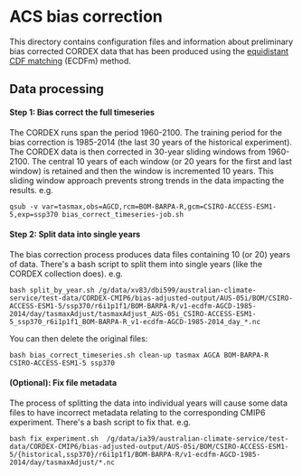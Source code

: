# ACS bias correction

This directory contains configuration files and information about preliminary bias corrected CORDEX data
that has been produced using the [equidistant CDF matching](https://github.com/AusClimateService/qqscale/blob/master/docs/method_ecdfm.md) (ECDFm) method.

## Data processing

#### Step 1: Bias correct the full timeseries

The CORDEX runs span the period 1960-2100.
The training period for the bias correction is 1985-2014 (the last 30 years of the historical experiment).
The CORDEX data is then corrected in 30-year sliding windows from 1960-2100.
The central 10 years of each window (or 20 years for the first and last window)
is retained and then the window is incremented 10 years.
This sliding window approach prevents strong trends in the data impacting the results.
e.g.

```
qsub -v var=tasmax,obs=AGCD,rcm=BOM-BARPA-R,gcm=CSIRO-ACCESS-ESM1-5,exp=ssp370 bias_correct_timeseries-job.sh
```

#### Step 2: Split data into single years

The bias correction process produces data files containing 10 (or 20) years of data.
There's a bash script to split them into single years (like the CORDEX collection does).
e.g.

```
bash split_by_year.sh /g/data/xv83/dbi599/australian-climate-service/test-data/CORDEX-CMIP6/bias-adjusted-output/AUS-05i/BOM/CSIRO-ACCESS-ESM1-5/ssp370/r6i1p1f1/BOM-BARPA-R/v1-ecdfm-AGCD-1985-2014/day/tasmaxAdjust/tasmaxAdjust_AUS-05i_CSIRO-ACCESS-ESM1-5_ssp370_r6i1p1f1_BOM-BARPA-R_v1-ecdfm-AGCD-1985-2014_day_*.nc
```

You can then delete the original files:
```
bash bias_correct_timeseries.sh clean-up tasmax AGCA BOM-BARPA-R CSIRO-ACCESS-ESM1-5 ssp370
```

#### (Optional): Fix file metadata

The process of splitting the data into individual years
will cause some data files to have incorrect metadata relating to the corresponding CMIP6 experiment.
There's a bash script to fix that.
e.g.

```
bash fix_experiment.sh  /g/data/ia39/australian-climate-service/test-data/CORDEX-CMIP6/bias-adjusted-output/AUS-05i/BOM/CSIRO-ACCESS-ESM1-5/{historical,ssp370}/r6i1p1f1/BOM-BARPA-R/v1-ecdfm-AGCD-1985-2014/day/tasmaxAdjust/*.nc
``` 
